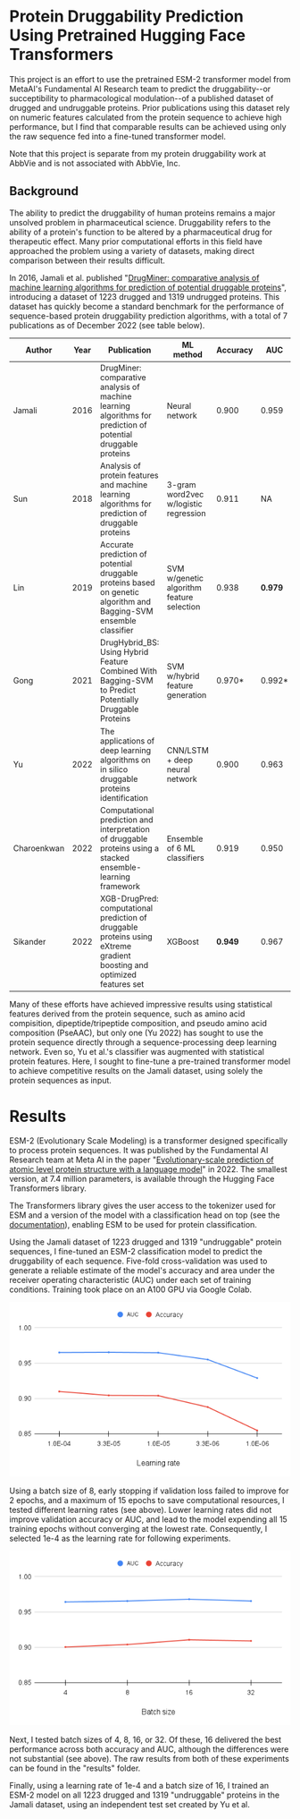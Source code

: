 # Protein Druggability Prediction Using Pretrained Hugging Face Transformers

This project is an effort to use the pretrained ESM-2 transformer model from MetaAI's Fundamental AI Research team to predict the druggability--or succeptibility to pharmacological modulation--of a published dataset of drugged and undruggable proteins. Prior publications using this dataset rely on numeric features calculated from the protein sequence to achieve high performance, but I find that comparable results can be achieved using only the raw sequence fed into a fine-tuned transformer model.

Note that this project is separate from my protein druggability work at AbbVie and is not associated with AbbVie, Inc.

## Background

The ability to predict the druggability of human proteins remains a major unsolved problem in pharmaceutical science. Druggability refers to the ability of a protein's function to be altered by a pharmaceutical drug for therapeutic effect. Many prior computational efforts in this field have approached the problem using a variety of datasets, making direct comparison between their results difficult.

In 2016, Jamali et al. published "[DrugMiner: comparative analysis of machine learning algorithms for prediction of potential druggable proteins](https://www.sciencedirect.com/science/article/abs/pii/S1359644616000271?via%3Dihub)", introducing a dataset of 1223 drugged and 1319 undrugged proteins. This dataset has quickly become a standard benchmark for the performance of sequence-based protein druggability prediction algorithms, with a total of 7 publications as of December 2022 (see table below).

| Author      | Year | Publication                                                                                                                    | ML method                                 | Accuracy | AUC    |
|-------------|------|-------------------------------------------------------------------------------------------------------------------------|-------------------------------------------|----------|--------|
| Jamali      | 2016 | DrugMiner: comparative analysis of machine learning algorithms for prediction of potential druggable proteins           |               Neural network              |   0.900  |  0.959 |
| Sun         | 2018 | Analysis of protein features and machine learning algorithms for prediction of druggable proteins                       |   3-gram word2vec w/logistic regression   |   0.911  |   NA   |
| Lin         | 2019 | Accurate prediction of potential druggable proteins based on genetic algorithm and Bagging-SVM ensemble classifier      | SVM w/genetic algorithm feature selection |   0.938  |  **0.979** |
| Gong        | 2021 | DrugHybrid_BS: Using Hybrid Feature Combined With Bagging-SVM to Predict Potentially Druggable Proteins                 |      SVM w/hybrid feature generation      |  0.970*  | 0.992* |
| Yu          | 2022 | The applications of deep learning algorithms on in silico druggable proteins identification                             |       CNN/LSTM + deep neural network      |   0.900  |  0.963 |
| Charoenkwan | 2022 | Computational prediction and interpretation of druggable proteins using a stacked ensemble-learning framework           |        Ensemble of 6 ML classifiers       |   0.919  |  0.950 |
| Sikander    | 2022 | XGB-DrugPred: computational prediction of druggable proteins using eXtreme gradient boosting and optimized features set |                  XGBoost                  |   **0.949**  |  0.967 |

Many of these efforts have achieved impressive results using statistical features derived from the protein sequence, such as amino acid compisition, dipeptide/tripeptide composition, and pseudo amino acid composition (PseAAC), but only one (Yu 2022) has sought to use the protein sequence directly through a sequence-processing deep learning network. Even so, Yu et al.'s classifier was augmented with statistical protein features. Here, I sought to fine-tune a pre-trained transformer model to achieve competitive results on the Jamali dataset, using solely the protein sequences as input.

# Results

ESM-2 (Evolutionary Scale Modeling) is a transformer designed specifically to process protein sequences. It was published by the Fundamental AI Research team at Meta AI in the paper "[Evolutionary-scale prediction of atomic level protein structure with a language model](https://www.biorxiv.org/content/10.1101/2022.07.20.500902v2)" in 2022. The smallest version, at 7.4 million parameters, is available through the Hugging Face Transformers library.

The Transformers library gives the user access to the tokenizer used for ESM and a version of the model with a classification head on top (see the [documentation](https://huggingface.co/docs/transformers/model_doc/esm#transformers.TFEsmForSequenceClassification)), enabling ESM to be used for protein classification.

Using the Jamali dataset of 1223 drugged and 1319 "undruggable" protein sequences, I fine-tuned an ESM-2 classification model to predict the druggability of each sequence. Five-fold cross-validation was used to generate a reliable estimate of the model's accuracy and area under the receiver operating characteristic (AUC) under each set of training conditions. Training took place on an A100 GPU via Google Colab.

![](https://github.com/mcunningham1440/transformer-druggability/blob/main/assets/learn_rate_chart.png)

Using a batch size of 8, early stopping if validation loss failed to improve for 2 epochs, and a maximum of 15 epochs to save computational resources, I tested different learning rates (see above). Lower learning rates did not improve validation accuracy or AUC, and lead to the model expending all 15 training epochs without converging at the lowest rate. Consequently, I selected 1e-4 as the learning rate for following experiments.

![](https://github.com/mcunningham1440/transformer-druggability/blob/main/assets/batch_size_chart.png)

Next, I tested batch sizes of 4, 8, 16, or 32. Of these, 16 delivered the best performance across both accuracy and AUC, although the differences were not substantial (see above). The raw results from both of these experiments can be found in the "results" folder.

Finally, using a learning rate of 1e-4 and a batch size of 16, I trained an ESM-2 model on all 1223 drugged and 1319 "undruggable" proteins in the Jamali dataset, using an independent test set created by Yu et al.
